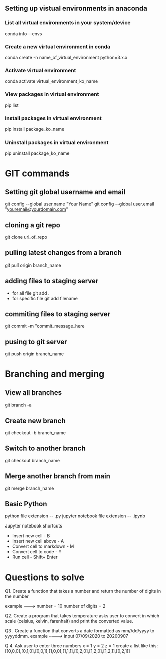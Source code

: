 ## Setting up vistual environments in anaconda
### List all virtual environments in your system/device
conda info --envs

### Create a new virtual environment in conda
conda create -n name_of_virtual_environment python=3.x.x

### Activate virtual environment
conda activate virtual_environment_ko_name

### View packages in virtual environment
pip list

### Install packages in virtual environment
pip install package_ko_name

### Uninstall packages in virtual environment
pip uninstall package_ko_name


# GIT commands

## Setting git global username and email
git config --global user.name "Your Name"
git config --global user.email "youremail@yourdomain.com"

## cloning a git repo
git clone url_of_repo

## pulling latest changes from a branch
git pull origin branch_name

## adding files to staging server
- for all file 
    git add .
- for specific file
    git add filename

## commiting files to staging server
git commit -m "commit_message_here


## pusing to git server
git push origin branch_name

# Branching and merging
## View all branches
git branch -a

## Create new branch
git checkout -b branch_name

## Switch to another branch
git checkout branch_name

## Merge another branch from main
git merge branch_name


## Basic Python

python file extension -- .py
jupyter notebook file extension -- .ipynb


Jupyter notebook shortcuts
- Insert new cell - B
- Insert new cell above - A
- Convert cell to markdown - M
- Convert cell to code - Y
- Run cell - Shift+ Enter


# Questions to solve

Q1. Create a function that takes a number and return the number of digits in the number

example ---> number = 10 number of digits = 2

Q2. Create a program that takes temperature asks user to convert in which scale (celsius, kelvin, farenhait) and print the converted value.

Q3 . Create a function that converts a date formatted as mm//dd/yyyy to yyyyddmm.
example ----> input 07/09/2020 to 20200907

Q 4. Ask user to enter three numbers 
x = 1
y = 2
z = 1
 create a list like this:
 [[0,0,0],[0,1,0],[0,0,1],[1,0,0],[1,1,1],[0,2,0],[1,2,0],[1,2,1],[0,2,1]]
 
